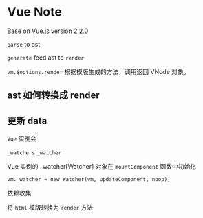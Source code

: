 # Vue Note

Base on Vue.js version 2.2.0

`parse` to ast

`generate` feed ast to `render`

`vm.$options.render` 根据模版生成的方法，调用返回 VNode 对象。


## ast 如何转换成 render


## 更新 data

`Vue` 实例会 

`_watchers` `_watcher`

Vue 实例的 _watcher[Watcher] 对象在 `mountComponent` 函数中初始化

```
vm._watcher = new Watcher(vm, updateComponent, noop);
```

依赖收集


将 `html` 模版转换为 `render` 方法
